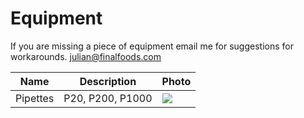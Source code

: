 # Equipment

If you are missing a piece of equipment email me for suggestions for workarounds. julian@finalfoods.com

Name | Description | Photo
-------------- | ----------- | ----------
Pipettes | P20, P200, P1000 | ![](/images/equipment.Pipettes.jpg)
